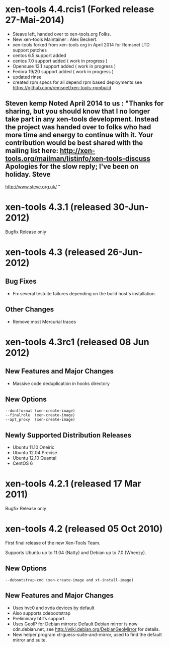
xen-tools 4.4.rcis1 (Forked release  27-Mai-2014)
======================================
 - Steave left, handed over to xen-tools.org Folks.
 - New xen-tools Maintainer : Alex Beckert.
 - xen-tools forked from xen-tools org in April 2014 for Remsnet LTD support patches 
 - centos 6.5 support added
 - centos 7.0 support added ( work in progress )
 - Opensuse 13.1 support added ( work in progress )
 - Fedora 19/20 support added ( work in progress )
 - updated rinse 
 - created rpm specs  for all depend rpm based deployments see https://github.com/remsnet/xen-tools-rpmbuild 

 Steven kemp Noted April 2014 to us :
 "Thanks for sharing, but you should know that I no longer take
  part in any xen-tools development. Instead the project was
  handed over to folks who had more time and energy to continue  with it.
  Your contribution would be best shared with the mailing list here:
  http://xen-tools.org/mailman/listinfo/xen-tools-discuss
  Apologies for the slow reply; I've been on holiday.
  Steve
  -- 
  http://www.steve.org.uk/ "


xen-tools 4.3.1 (released 30-Jun-2012)
======================================

Bugfix Release only


xen-tools 4.3 (released 26-Jun-2012)
====================================

Bug Fixes
---------

* Fix several testuite failures depending on the build host's
  installation.

Other Changes
-------------

* Remove most Mercurial traces


xen-tools 4.3rc1 (released 08 Jun 2012)
=======================================

New Features and Major Changes
------------------------------

* Massive code deduplication in hooks directory

New Options
-----------

    --dontformat (xen-create-image)
    --finalrole  (xen-create-image)
    --apt_proxy  (xen-create-image)

Newly Supported Distribution Releases
-------------------------------------

* Ubuntu 11.10 Oneiric
* Ubuntu 12.04 Precise
* Ubuntu 12.10 Quantal
* CentOS 6


xen-tools 4.2.1 (released 17 Mar 2011)
======================================

Bugfix Release only


xen-tools 4.2 (released 05 Oct 2010)
====================================

First final release of the new Xen-Tools Team.

Supports Ubuntu up to 11.04 (Natty) and Debian up to 7.0 (Wheezy).


New Options
-----------

    --debootstrap-cmd (xen-create-image and xt-install-image)

New Features and Major Changes
------------------------------

* Uses hvc0 and xvda devices by default
* Also supports cdebootstrap
* Preliminary btrfs support.
* Uses GeoIP for Debian mirrors: Default Debian mirror is now
  cdn.debian.net, see http://wiki.debian.org/DebianGeoMirror for
  details.
* New helper program xt-guess-suite-and-mirror, used to find the
  default mirror and suite.
